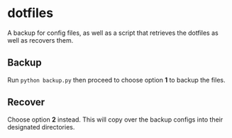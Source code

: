 # dotfiles
A backup for config files, as well as a script that retrieves the dotfiles as well as recovers them.

## Backup
Run `python backup.py` then proceed to choose option **1** to backup the files.

## Recover
Choose option **2** instead. This will copy over the backup configs into their designated directories.
